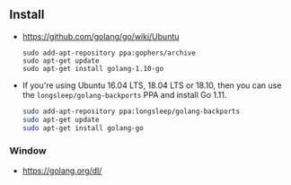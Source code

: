 ## Install
* https://github.com/golang/go/wiki/Ubuntu
    ```shell
    sudo add-apt-repository ppa:gophers/archive
    sudo apt-get update
    sudo apt-get install golang-1.10-go
    ```

* If you're using Ubuntu 16.04 LTS, 18.04 LTS or 18.10, then you can use the `longsleep/golang-backports` PPA and install Go 1.11.
    ```sh
    sudo add-apt-repository ppa:longsleep/golang-backports
    sudo apt-get update
    sudo apt-get install golang-go
    ```

### Window
* https://golang.org/dl/
